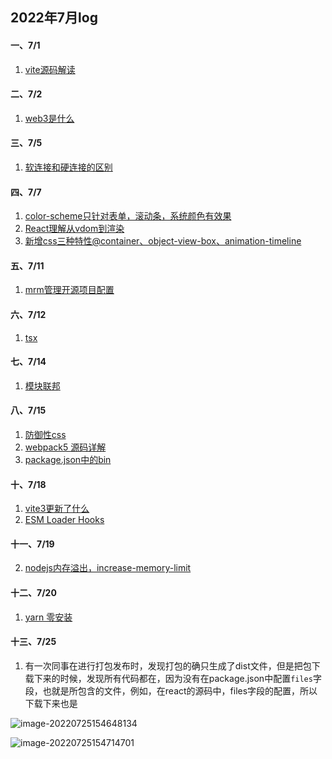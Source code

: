 ## 2022年7月log

#### 一、7/1

1. [vite源码解读](https://mp.weixin.qq.com/s/mObQH7SfzDJOl9QlnMKkVg)

#### 二、7/2

1. [web3是什么](http://finance.sina.com.cn/blockchain/roll/2022-06-21/doc-imizirau9734037.shtml)

#### 三、7/5
1. [软连接和硬连接的区别](https://www.zhangshilong.cn/work/69725.html)

#### 四、7/7

1. [color-scheme只针对表单，滚动条，系统颜色有效果](https://mp.weixin.qq.com/s/TaJL92n0b4aIl0B1RbqWwA)
2. [React理解从vdom到渲染](https://mp.weixin.qq.com/s/MngOfrMjCUJVlRBBt9oZyg)
3. [新增css三种特性@container、object-view-box、animation-timeline](https://mp.weixin.qq.com/s/phOZIr8edzWzJgTJfeyE9A)

#### 五、7/11

1. [mrm管理开源项目配置](https://blog.sapegin.me/all/mrm/)

#### 六、7/12
1. [tsx](https://www.npmjs.com/package/tsx)

#### 七、7/14
1. [模块联邦]([https://www.npmjs.com/package/tsx](https://mp.weixin.qq.com/s/-eSn24X3fdT5STEBI55Ybg))

#### 八、7/15

1. [防御性css](https://mp.weixin.qq.com/s/fMLhfcUkIVJty1uhkIEliQ)
2. [webpack5 源码详解](https://zhuanlan.zhihu.com/p/503912438)
3. [package.json中的bin](https://www.freesion.com/article/45281433075/)

#### 十、7/18

1. [vite3更新了什么](https://mp.weixin.qq.com/s/6wL5kmqkUmWh4gJOipK7Uw)
2. [ESM Loader Hooks](https://mp.weixin.qq.com/s/FEHGKRMwoGsoEe_6aQlIcA)

#### 十一、7/19

2. [nodejs内存溢出，increase-memory-limit](https://baijiahao.baidu.com/s?id=1720477945886770565&wfr=spider&for=pc)

#### 十二、7/20

1. [yarn 零安装](https://yarnpkg.com/features/zero-installs)

#### 十三、7/25

1. 有一次同事在进行打包发布时，发现打包的确只生成了dist文件，但是把包下载下来的时候，发现所有代码都在，因为没有在package.json中配置`files`字段，也就是所包含的文件，例如，在react的源码中，files字段的配置，所以下载下来也是

![image-20220725154648134](https://user-images.githubusercontent.com/65204427/180726246-0fa66986-a42f-4444-8ca6-22941b32317e.png)

![image-20220725154714701](https://user-images.githubusercontent.com/65204427/180726267-d5b5d0b6-bdc7-462d-a43d-fbc2370630c3.png)
